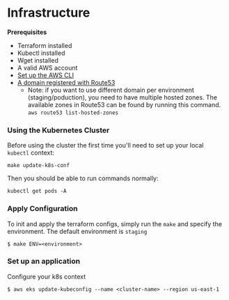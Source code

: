# Infrastructure

**Prerequisites**
 - Terraform installed
 - Kubectl installed
 - Wget installed
 - A valid AWS account
 - [Set up the AWS CLI](https://docs.aws.amazon.com/polly/latest/dg/setup-aws-cli.html)
 - [A domain registered with Route53](https://docs.aws.amazon.com/Route53/latest/DeveloperGuide/domain-register.html)
   - Note: if you want to use different domain per environment (staging/poduction), you need to have multiple hosted zones. The available zones in Route53 can be found by running this command. `aws route53 list-hosted-zones`

### Using the Kubernetes Cluster

Before using the cluster the first time you'll need to set up your local `kubectl` context:
```shell
make update-k8s-conf
```

Then you should be able to run commands normally:
```shell
kubectl get pods -A
```


### Apply Configuration
To init and apply the terraform configs, simply run the `make` and specify the
environment. The default environment is `staging`
```shell
$ make ENV=<environment>
```


### Set up an application
Configure your k8s context

```shell
$ aws eks update-kubeconfig --name <cluster-name> --region us-east-1
```
